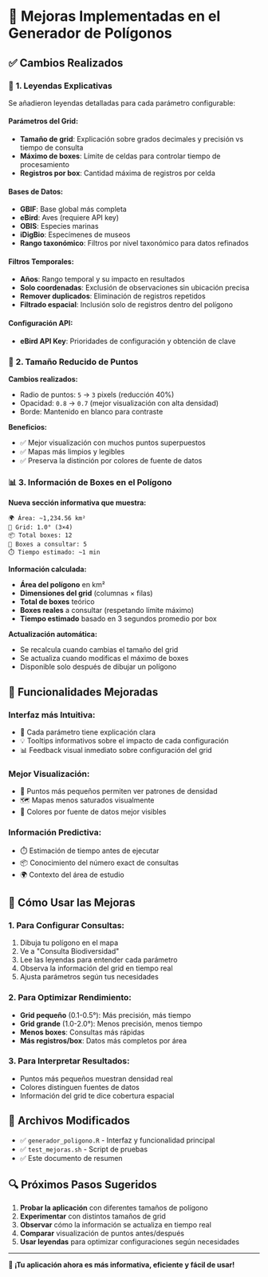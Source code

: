 # 🚀 Mejoras Implementadas en el Generador de Polígonos

## ✅ **Cambios Realizados**

### 📖 **1. Leyendas Explicativas**

Se añadieron leyendas detalladas para cada parámetro configurable:

#### **Parámetros del Grid:**
- **Tamaño de grid**: Explicación sobre grados decimales y precisión vs tiempo de consulta
- **Máximo de boxes**: Límite de celdas para controlar tiempo de procesamiento  
- **Registros por box**: Cantidad máxima de registros por celda

#### **Bases de Datos:**
- **GBIF**: Base global más completa
- **eBird**: Aves (requiere API key)
- **OBIS**: Especies marinas
- **iDigBio**: Especímenes de museos
- **Rango taxonómico**: Filtros por nivel taxonómico para datos refinados

#### **Filtros Temporales:**
- **Años**: Rango temporal y su impacto en resultados
- **Solo coordenadas**: Exclusión de observaciones sin ubicación precisa
- **Remover duplicados**: Eliminación de registros repetidos
- **Filtrado espacial**: Inclusión solo de registros dentro del polígono

#### **Configuración API:**
- **eBird API Key**: Prioridades de configuración y obtención de clave

### 🎯 **2. Tamaño Reducido de Puntos**

**Cambios realizados:**
- Radio de puntos: `5` → `3` pixels (reducción 40%)
- Opacidad: `0.8` → `0.7` (mejor visualización con alta densidad)
- Borde: Mantenido en blanco para contraste

**Beneficios:**
- ✅ Mejor visualización con muchos puntos superpuestos
- ✅ Mapas más limpios y legibles
- ✅ Preserva la distinción por colores de fuente de datos

### 📊 **3. Información de Boxes en el Polígono**

**Nueva sección informativa que muestra:**

```
🌍 Área: ~1,234.56 km²
📐 Grid: 1.0° (3×4)
📦 Total boxes: 12
🎯 Boxes a consultar: 5
⏱️ Tiempo estimado: ~1 min
```

**Información calculada:**
- **Área del polígono** en km²
- **Dimensiones del grid** (columnas × filas)
- **Total de boxes** teórico
- **Boxes reales** a consultar (respetando límite máximo)
- **Tiempo estimado** basado en 3 segundos promedio por box

**Actualización automática:**
- Se recalcula cuando cambias el tamaño del grid
- Se actualiza cuando modificas el máximo de boxes
- Disponible solo después de dibujar un polígono

## 🎯 **Funcionalidades Mejoradas**

### **Interfaz más Intuitiva:**
- 📖 Cada parámetro tiene explicación clara
- 💡 Tooltips informativos sobre el impacto de cada configuración
- 📊 Feedback visual inmediato sobre configuración del grid

### **Mejor Visualización:**
- 🎯 Puntos más pequeños permiten ver patrones de densidad
- 🗺️ Mapas menos saturados visualmente
- 🌈 Colores por fuente de datos mejor visibles

### **Información Predictiva:**
- ⏱️ Estimación de tiempo antes de ejecutar
- 📦 Conocimiento del número exact de consultas
- 🌍 Contexto del área de estudio

## 🚀 **Cómo Usar las Mejoras**

### **1. Para Configurar Consultas:**
1. Dibuja tu polígono en el mapa
2. Ve a "Consulta Biodiversidad"
3. Lee las leyendas para entender cada parámetro
4. Observa la información del grid en tiempo real
5. Ajusta parámetros según tus necesidades

### **2. Para Optimizar Rendimiento:**
- **Grid pequeño** (0.1-0.5°): Más precisión, más tiempo
- **Grid grande** (1.0-2.0°): Menos precisión, menos tiempo
- **Menos boxes**: Consultas más rápidas
- **Más registros/box**: Datos más completos por área

### **3. Para Interpretar Resultados:**
- Puntos más pequeños muestran densidad real
- Colores distinguen fuentes de datos
- Información del grid te dice cobertura espacial

## 📁 **Archivos Modificados**

- ✅ `generador_poligono.R` - Interfaz y funcionalidad principal
- ✅ `test_mejoras.sh` - Script de pruebas
- ✅ Este documento de resumen

## 🔍 **Próximos Pasos Sugeridos**

1. **Probar la aplicación** con diferentes tamaños de polígono
2. **Experimentar** con distintos tamaños de grid
3. **Observar** cómo la información se actualiza en tiempo real
4. **Comparar** visualización de puntos antes/después
5. **Usar leyendas** para optimizar configuraciones según necesidades

---

**🎉 ¡Tu aplicación ahora es más informativa, eficiente y fácil de usar!**
